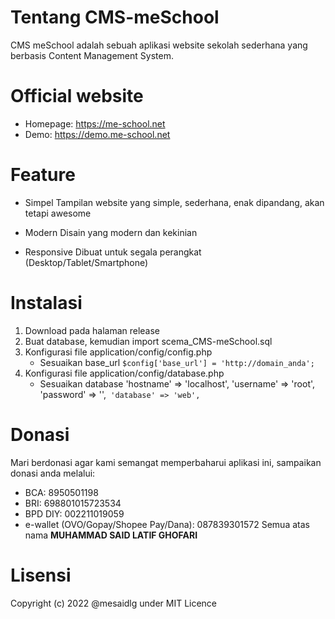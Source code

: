 # Tentang CMS-meSchool

CMS meSchool adalah sebuah aplikasi website sekolah sederhana yang berbasis Content Management System.

# Official website

* Homepage: https://me-school.net
* Demo: https://demo.me-school.net

# Feature

* Simpel
Tampilan website yang simple, sederhana, enak dipandang, akan tetapi awesome

* Modern
Disain yang modern dan kekinian

* Responsive
Dibuat untuk segala perangkat (Desktop/Tablet/Smartphone)

# Instalasi

1. Download pada halaman release
2. Buat database, kemudian import scema_CMS-meSchool.sql
3. Konfigurasi file application/config/config.php
    - Sesuaikan base_url
    `$config['base_url'] = 'http://domain_anda';`
4. Konfigurasi file application/config/database.php
    - Sesuaikan database
        'hostname' => 'localhost',
	    'username' => 'root',
	    'password' => '',`
        'database' => 'web',`

# Donasi

Mari berdonasi agar kami semangat memperbaharui aplikasi ini, sampaikan donasi anda melalui:

* BCA: 8950501198
* BRI: 698801015723534
* BPD DIY: 002211019059
* e-wallet (OVO/Gopay/Shopee Pay/Dana): 087839301572
Semua atas nama __MUHAMMAD SAID LATIF GHOFARI__

# Lisensi

Copyright (c) 2022 @mesaidlg under MIT Licence

